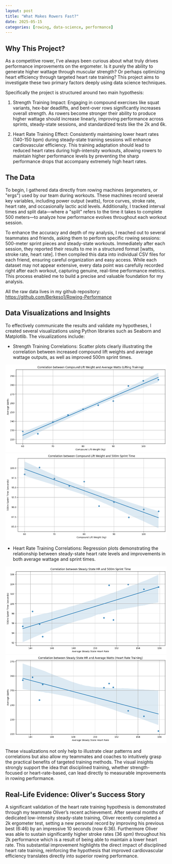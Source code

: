 ```yaml
---
layout: post
title: "What Makes Rowers Fast?"
date: 2025-05-15
categories: [rowing, data-science, performance]
---
```


## Why This Project?

As a competitive rower, I’ve always been curious about what truly drives performance improvements on the ergometer. Is it purely the ability to generate higher wattage through muscular strength? Or perhaps optimizing heart efficiency through targeted heart rate training? This project aims to investigate these two primary factors deeply using data science techniques.

Specifically the project is structured around two main hypothesis:

1. Strength Training Impact: Engaging in compound exercises like squat variants, hex-bar deadlifts, and bent-over rows significantly increases overall strength. As rowers become stronger their ability to produce higher wattage should increase linearly, improving performance across sprints, steady-state sessions, and standardized tests like the 2k and 6k.

2. Heart Rate Training Effect: Consistently maintaining lower heart rates (140-150 bpm) during steady-state training sessions will enhance cardiovascular efficiency. This training adaptation should lead to reduced heart rates during high-intensity workouts, allowing rowers to maintain higher performance levels by preventing the sharp performance drops that accompany extremely high heart rates.


## The Data

To begin, I gathered data directly from rowing machines (ergometers, or "ergs") used by our team during workouts. These machines record several key variables, including power output (watts), force curves, stroke rate, heart rate, and occasionally lactic acid levels. Additionally, I tracked interval times and split data—where a "split" refers to the time it takes to complete 500 meters—to analyze how performance evolves throughout each workout session.

To enhance the accuracy and depth of my analysis, I reached out to several teammates and friends, asking them to perform specific rowing sessions: 500-meter sprint pieces and steady-state workouts. Immediately after each session, they reported their results to me in a structured format [watts, stroke rate, heart rate]. I then compiled this data into individual CSV files for each friend, ensuring careful organization and easy access. While each dataset may not appear extensive, every data point was carefully recorded right after each workout, capturing genuine, real-time performance metrics. This process enabled me to build a precise and valuable foundation for my analysis.

All the raw data lives in my github repository: https://github.com/Berkeso1/Rowing-Performance

## Data Visualizations and Insights

To effectively communicate the results and validate my hypotheses, I created several visualizations using Python libraries such as Seaborn and Matplotlib. The visualizations include:

- Strength Training Correlations: Scatter plots clearly illustrating the correlation between increased compound lift weights and average wattage outputs, as well as improved 500m sprint times.

![firemaps](/assets/img/Compound_Lift_Weight_And_Average_Watts_Correlation_1.png)
![firemaps](/assets/img/Compound_Lift_Weight_And_500m_Sprint_Correlation_1.png)

- Heart Rate Training Correlations: Regression plots demonstrating the relationship between steady-state heart rate levels and improvements in both average wattage and sprint times.

![firemaps](/assets/img/Steady_State_HR_And_500m_Sprint_Correlation_1.png)
![firemaps](/assets/img/Steady_State_HR_And_Average_Watts_Correlation_1.png)

These visualizations not only help to illustrate clear patterns and correlations but also allow my teammates and coaches to intuitively grasp the practical benefits of targeted training methods. The visual insights strongly support the idea that disciplined training, whether strength-focused or heart-rate-based, can lead directly to measurable improvements in rowing performance.

## Real-Life Evidence: Oliver's Success Story

A significant validation of the heart rate training hypothesis is demonstrated through my teammate Oliver’s recent achievement. After several months of dedicated low-intensity steady-state training, Oliver recently completed a 2k ergometer test, setting a new personal record by improving his previous best (6:46) by an impressive 10 seconds (now 6:36). Furthermore Oliver was able to sustain significantly higher stroke rates (36 spm) throughout his 2k performance which is a result of being able to maintain a lower heart rate. This substantial improvement highlights the direct impact of disciplined heart rate training, reinforcing the hypothesis that improved cardiovascular efficiency translates directly into superior rowing performance.

